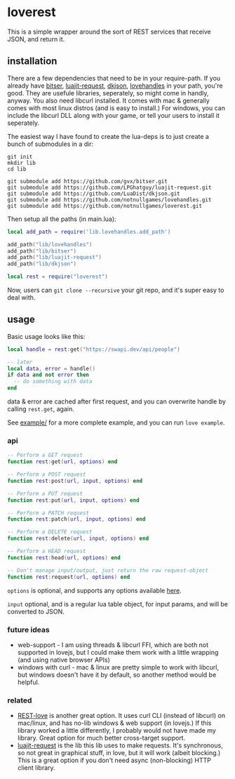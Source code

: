 # loverest

This is a simple wrapper around the sort of REST services that receive JSON, and return it.

## installation

There are a few dependencies that need to be in your require-path. If you already have [bitser](https://github.com/gvx/bitser), [luajit-request](https://github.com/LPGhatguy/luajit-request), [dkjson](https://github.com/LuaDist/dkjson), [lovehandles](https://github.com/notnullgames/lovehandles) in your path, you're good. They are usefule libraries, seperately, so might come in handly, anyway. You also need libcurl installed. It comes with mac & generally comes with most linux distros (and is easy to install.) For windows, you can include the libcurl DLL along with your game, or tell your users to install it seperately.

The easiest way I have found to create the lua-deps is to just create a bunch of submodules in a dir:

```
git init
mkdir lib
cd lib

git submodule add https://github.com/gvx/bitser.git
git submodule add https://github.com/LPGhatguy/luajit-request.git
git submodule add https://github.com/LuaDist/dkjson.git
git submodule add https://github.com/notnullgames/lovehandles.git
git submodule add https://github.com/notnullgames/loverest.git
```

Then setup all the paths (in main.lua):

```lua
local add_path = require('lib.lovehandles.add_path')

add_path("lib/lovehandles")
add_path("lib/bitser")
add_path("lib/luajit-request")
add_path("lib/dkjson")

local rest = require("loverest")
```

Now, users can `git clone --recursive` your git repo, and it's super easy to deal with.

## usage

Basic usage looks like this:

```lua
local handle = rest:get("https://swapi.dev/api/people")

-- later
local data, error = handle()
if data and not error then
  -- do something with data
end
```

data & error are cached after first request, and you can overwrite handle by calling `rest.get`, again.

See [example/](example/) for a more complete example, and you can run `love example`.


### api

```lua
-- Perform a GET request
function rest:get(url, options) end

-- Perform a POST request
function rest:post(url, input, options) end

-- Perform a PUT request
function rest:put(url, input, options) end

-- Perform a PATCH request
function rest:patch(url, input, options) end

-- Perform a DELETE request
function rest:delete(url, input, options) end

-- Perform a HEAD request
function rest:head(url, options) end

-- Don't manage input/output, just return the raw request-object
function rest:request(url, options) end
```

`options` is optional, and supports any options available [here](https://github.com/LPGhatguy/luajit-request).

`input` optional, and is a regular lua table object, for input params, and will be converted to JSON.

### future ideas

- web-support - I am using threads & libcurl FFI, which are both not supported in lovejs, but I could make them work with a little wrapping (and using native browser APIs)
- windows with curl - mac & linux are pretty simple to work with libcurl, but windows doesn't have it by default, so another method would be helpful.


### related

- [REST-love](https://github.com/MrcSnm/REST-love) is another great option. It uses curl CLI (instead of libcurl) on mac/linux, and has no-lib windows & web support (in lovejs.) If this library worked a little differently, I probably would not have made my library. Great option for much better cross-target support.
- [luajit-request](https://github.com/LPGhatguy/luajit-request) is the lib this lib uses to make requests. It's synchronous, so not great in graphical stuff, in love, but it will work (albeit blocking.) This is a great option if you don't need async (non-blocking) HTTP client library.